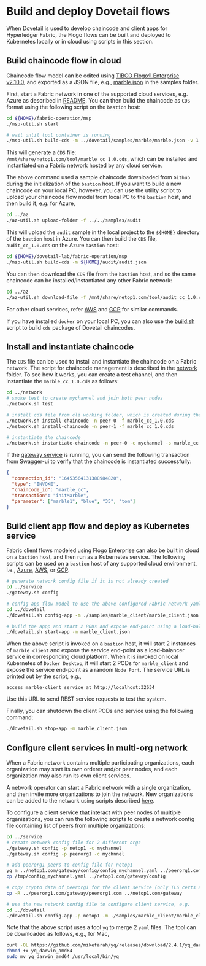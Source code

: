# Build and deploy Dovetail flows

When [Dovetail](https://github.com/dovetail-lab/dovetail) is used to develop chaincode and client apps for Hyperledger Fabric, the Flogo flows can be built and deployed to Kubernetes locally or in cloud using scripts in this section.

## Build chaincode flow in cloud

Chaincode flow model can be edited using [TIBCO Flogo® Enterprise v2.10.0](https://docs.tibco.com/products/tibco-flogo-enterprise-2-10-0), and exported as a JSON file, e.g., [marble.json](./samples/marble/marble.json) in the samples folder.

First, start a Fabric network in one of the supported cloud services, e.g. Azure as described in [README](../az/README.md). You can then build the chaincode as `CDS` format using the following script on the `bastion` host:

```bash
cd ${HOME}/fabric-operation/msp
./msp-util.sh start

# wait until tool container is running
./msp-util.sh build-cds -m ../dovetail/samples/marble/marble.json -v 1.0
```

This will generate a `CDS` file: `/mnt/share/netop1.com/tool/marble_cc_1.0.cds`, which can be installed and instantiated on a Fabric network hosted by any cloud service.

The above command used a sample chaincode downloaded from `Github` during the initialization of the `bastion` host. If you want to build a new chaincode on your local PC, however, you can use the utility script to upload your chaincode flow model from local PC to the `bastion` host, and then build it, e.g. for Azure,

```bash
cd ../az
./az-util.sh upload-folder -f ../../samples/audit
```

This will upload the `audit` sample in the local project to the `${HOME}` directory of the `bastion` host in Azure. You can then build the `CDS` file, `audit_cc_1.0.cds` on the Azure `bastion` host:

```bash
cd ${HOME}/dovetail-lab/fabric-operation/msp
./msp-util.sh build-cds -m ${HOME}/audit/audit.json
```

You can then download the `CDS` file from the `bastion` host, and so the same chaincode can be installed/instantiated any other Fabric network:

```bash
cd ../az
./az-util.sh download-file -f /mnt/share/netop1.com/tool/audit_cc_1.0.cds -l /path/to/download
```

For other cloud services, refer [AWS](../aws/README.md) and [GCP](../gcp/README.md) for similar commands.

If you have installed `docker` on your local PC, you can also use the [build.sh](https://github.com/dovetail-lab/fabric-cli/blob/master/scripts/build.sh) script to build `cds` package of Dovetail chaincodes.

## Install and instantiate chaincode

The `CDS` file can be used to install and instantiate the chaincode on a Fabric network. The script for chaincode management is described in the [network](../network/README.md) folder. To see how it works, you can create a test channel, and then instantiate the `marble_cc_1.0.cds` as follows:

```bash
cd ../network
# smoke test to create mychannel and join both peer nodes
./network.sh test

# install cds file from cli working folder, which is created during the build step
./network.sh install-chaincode -n peer-0 -f marble_cc_1.0.cds
./network.sh install-chaincode -n peer-1 -f marble_cc_1.0.cds

# instantiate the chaincode
./network.sh instantiate-chaincode -n peer-0 -c mychannel -s marble_cc -v 1.0 -m '{"Args":["init"]}'
```

If the [gateway service](../service/README.md) is running, you can send the following transaction from Swagger-ui to verify that the chaincode is instantiated successfully:

```json
{
  "connection_id": "16453564131388984820",
  "type": "INVOKE",
  "chaincode_id": "marble_cc",
  "transaction": "initMarble",
  "parameter": ["marble1", "blue", "35", "tom"]
}
```

## Build client app flow and deploy as Kubernetes service

Fabric client flows modeled using Flogo Enterprise can also be built in cloud on a `bastion` host, and then run as a Kubernetes service. The following scripts can be used on a `bastion` host of any supported cloud environment, i.e., [Azure](../az), [AWS](../aws), or [GCP](../gcp).

```bash
# generate network config file if it is not already created
cd ../service
./gateway.sh config

# config app flow model to use the above configured Fabric network yaml
cd ../dovetail
./dovetail.sh config-app -m ./samples/marble_client/marble_client.json

# build the appp and start 2 PODs and expose end-point using a load-balancer service
./dovetail.sh start-app -m marble_client.json
```

When the above script is invoked on a `bastion` host, it will start 2 instances of `marble_client` and expose the service end-point as a load-balancer service in corresponding cloud platform. When it is invoked on local Kubernetes of `Docker Desktop`, it will start 2 PODs for `marble_client` and expose the service end-point as a random `Node Port`. The service URL is printed out by the script, e.g.,

```
access marble-client service at http://localhost:32634
```

Use this URL to send REST service requests to test the system.

Finally, you can shutdown the client PODs and service using the following command:

```bash
./dovetail.sh stop-app -m marble_client.json
```

## Configure client services in multi-org network

When a Fabric network contains multiple participating organizations, each organization may start its own orderer and/or peer nodes, and each organization may also run its own client services.

A network operator can start a Fabric network with a single organization, and then invite more organizations to join the network. New organizations can be added to the network using scripts described [here](../operations.md#add-new-peer-org-to-the-same-kubernetes-cluster).

To configure a client service that interact with peer nodes of multiple organizations, you can run the following scripts to create a network config file containing list of peers from multiple organizations:

```bash
cd ../service
# create network config file for 2 different orgs
./gateway.sh config -p netop1 -c mychannel
./gateway.sh config -p peerorg1 -c mychnnel

# add peerorg1 peers to config file for netop1
yq m ../netop1.com/gateway/config/config_mychannel.yaml ../peerorg1.com/gateway/config/config_mychannel.yaml > /tmp/config_mychannel.yaml
cp /tmp/config_mychannel.yaml ../netop1.com/gateway/config

# copy crypto data of peerorg1 for the client service (only TLS certs are required, private user data should not be copied)
cp -R ../peerorg1.com/gateway/peerorg1.com ../netop1.com/gateway

# use the new network config file to configure client service, e.g.
cd ../dovetail
./dovetail.sh config-app -p netop1 -m ./samples/marble_client/marble_client.json
```

Note that the above script uses a tool `yq` to merge 2 `yaml` files. The tool can be downloaded as follows, e.g., for Mac,

```bash
curl -OL https://github.com/mikefarah/yq/releases/download/2.4.1/yq_darwin_amd64
chmod +x yq_darwin_amd64
sudo mv yq_darwin_amd64 /usr/local/bin/yq
```
